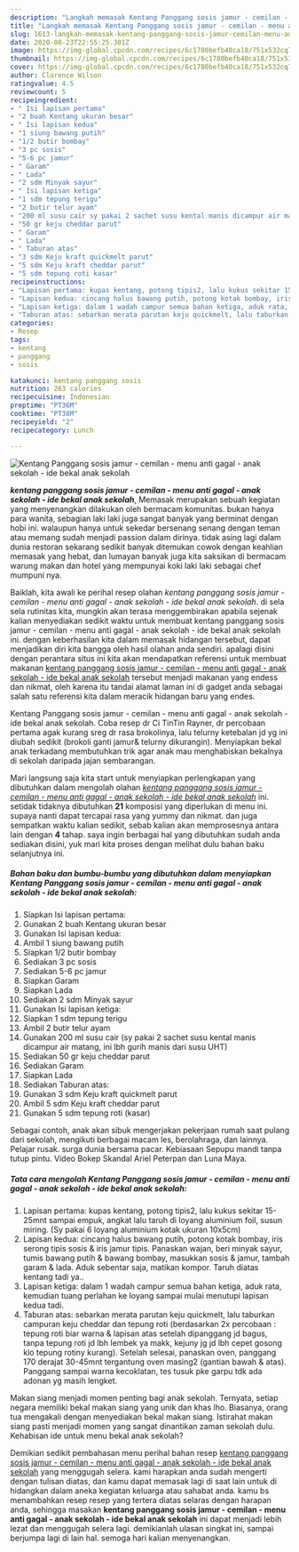 ```yaml
---
description: "Langkah memasak Kentang Panggang sosis jamur - cemilan - menu anti gagal - anak sekolah - ide bekal anak sekolah yang sempurna"
title: "Langkah memasak Kentang Panggang sosis jamur - cemilan - menu anti gagal - anak sekolah - ide bekal anak sekolah yang sempurna"
slug: 1613-langkah-memasak-kentang-panggang-sosis-jamur-cemilan-menu-anti-gagal-anak-sekolah-ide-bekal-anak-sekolah-yang-sempurna
date: 2020-08-23T22:55:25.301Z
image: https://img-global.cpcdn.com/recipes/6c1780befb40ca18/751x532cq70/kentang-panggang-sosis-jamur-cemilan-menu-anti-gagal-anak-sekolah-ide-bekal-anak-sekolah-foto-resep-utama.jpg
thumbnail: https://img-global.cpcdn.com/recipes/6c1780befb40ca18/751x532cq70/kentang-panggang-sosis-jamur-cemilan-menu-anti-gagal-anak-sekolah-ide-bekal-anak-sekolah-foto-resep-utama.jpg
cover: https://img-global.cpcdn.com/recipes/6c1780befb40ca18/751x532cq70/kentang-panggang-sosis-jamur-cemilan-menu-anti-gagal-anak-sekolah-ide-bekal-anak-sekolah-foto-resep-utama.jpg
author: Clarence Wilson
ratingvalue: 4.5
reviewcount: 5
recipeingredient:
- " Isi lapisan pertama"
- "2 buah Kentang ukuran besar"
- " Isi lapisan kedua"
- "1 siung bawang putih"
- "1/2 butir bombay"
- "3 pc sosis"
- "5-6 pc jamur"
- " Garam"
- " Lada"
- "2 sdm Minyak sayur"
- " Isi lapisan ketiga"
- "1 sdm tepung terigu"
- "2 butir telur ayam"
- "200 ml susu cair sy pakai 2 sachet susu kental manis dicampur air matang ini lbh gurih manis dari susu UHT"
- "50 gr keju cheddar parut"
- " Garam"
- " Lada"
- " Taburan atas"
- "3 sdm Keju kraft quickmelt parut"
- "5 sdm Keju kraft cheddar parut"
- "5 sdm tepung roti kasar"
recipeinstructions:
- "Lapisan pertama: kupas kentang, potong tipis2, lalu kukus sekitar 15-25mnt sampai empuk, angkat lalu taruh di loyang aluminium foil, susun miring. (Sy pakai 6 loyang aluminium kotak ukuran 10x5cm)"
- "Lapisan kedua: cincang halus bawang putih, potong kotak bombay, iris serong tipis sosis &amp; iris jamur tipis. Panaskan wajan, beri minyak sayur, tumis bawang putih &amp; bawang bombay, masukkan sosis &amp; jamur, tambah garam &amp; lada. Aduk sebentar saja, matikan kompor. Taruh diatas kentang tadi ya.."
- "Lapisan ketiga: dalam 1 wadah campur semua bahan ketiga, aduk rata, kemudian tuang perlahan ke loyang sampai mulai menutupi lapisan kedua tadi."
- "Taburan atas: sebarkan merata parutan keju quickmelt, lalu taburkan campuran keju cheddar dan tepung roti (berdasarkan 2x percobaan : tepung roti biar warna &amp; lapisan atas setelah dipanggang jd bagus, tanpa tepung roti jd lbh lembek ya makk, kejuny jg jd lbh cepet gosong klo tepung rotiny kurang). Setelah selesai, panaskan oven, panggang 170 derajat 30-45mnt tergantung oven masing2 (gantian bawah &amp; atas). Panggang sampai warna kecoklatan, tes tusuk pke garpu tdk ada adonan yg masih lengket."
categories:
- Resep
tags:
- kentang
- panggang
- sosis

katakunci: kentang panggang sosis 
nutrition: 263 calories
recipecuisine: Indonesian
preptime: "PT36M"
cooktime: "PT38M"
recipeyield: "2"
recipecategory: Lunch

---
```



![Kentang Panggang sosis jamur - cemilan - menu anti gagal - anak sekolah - ide bekal anak sekolah](https://img-global.cpcdn.com/recipes/6c1780befb40ca18/751x532cq70/kentang-panggang-sosis-jamur-cemilan-menu-anti-gagal-anak-sekolah-ide-bekal-anak-sekolah-foto-resep-utama.jpg)

<b><i>kentang panggang sosis jamur - cemilan - menu anti gagal - anak sekolah - ide bekal anak sekolah</i></b>, Memasak merupakan sebuah kegiatan yang menyenangkan dilakukan oleh bermacam komunitas. bukan hanya para wanita, sebagian laki laki juga sangat banyak yang berminat dengan hobi ini. walaupun hanya untuk sekedar bersenang senang dengan teman atau memang sudah menjadi passion dalam dirinya. tidak asing lagi dalam dunia restoran sekarang sedikit banyak ditemukan cowok dengan keahlian memasak yang hebat, dan lumayan banyak juga kita saksikan di bermacam warung makan dan hotel yang mempunyai koki laki laki sebagai chef mumpuni nya.

Baiklah, kita awali ke perihal resep olahan <i>kentang panggang sosis jamur - cemilan - menu anti gagal - anak sekolah - ide bekal anak sekolah</i>. di sela sela rutinitas kita, mungkin akan terasa menggembirakan apabila sejenak kalian menyediakan sedikit waktu untuk membuat kentang panggang sosis jamur - cemilan - menu anti gagal - anak sekolah - ide bekal anak sekolah ini. dengan keberhasilan kita dalam memasak hidangan tersebut, dapat menjadikan diri kita bangga oleh hasil olahan anda sendiri. apalagi disini dengan perantara situs ini kita akan mendapatkan referensi untuk membuat makanan <u>kentang panggang sosis jamur - cemilan - menu anti gagal - anak sekolah - ide bekal anak sekolah</u> tersebut menjadi makanan yang endess dan nikmat, oleh karena itu tandai alamat laman ini di gadget anda sebagai salah satu referensi kita dalam meracik hidangan baru yang endes.

Kentang Panggang sosis jamur - cemilan - menu anti gagal - anak sekolah - ide bekal anak sekolah. Coba resep dr Ci TinTin Rayner, dr percobaan pertama agak kurang sreg dr rasa brokolinya, lalu telurny ketebalan jd yg ini diubah sedikit (brokoli ganti jamur&amp; telurny dikurangin). Menyiapkan bekal anak terkadang membutuhkan trik agar anak mau menghabiskan bekalnya di sekolah daripada jajan sembarangan.


Mari langsung saja kita start untuk menyiapkan perlengkapan yang dibutuhkan dalam mengolah olahan <u><i>kentang panggang sosis jamur - cemilan - menu anti gagal - anak sekolah - ide bekal anak sekolah</i></u> ini. setidak tidaknya dibutuhkan <b>21</b> komposisi yang diperlukan di menu ini. supaya nanti dapat tercapai rasa yang yummy dan nikmat. dan juga sempatkan waktu kalian sedikit, sebab kalian akan memprosesnya antara lain dengan <b>4</b> tahap. saya ingin berbagai hal yang dibutuhkan sudah anda sediakan disini, yuk mari kita proses dengan melihat dulu bahan baku selanjutnya ini.

<!--inarticleads1-->

##### Bahan baku dan bumbu-bumbu yang dibutuhkan dalam menyiapkan Kentang Panggang sosis jamur - cemilan - menu anti gagal - anak sekolah - ide bekal anak sekolah:

1. Siapkan  Isi lapisan pertama:
1. Gunakan 2 buah Kentang ukuran besar
1. Gunakan  Isi lapisan kedua:
1. Ambil 1 siung bawang putih
1. Siapkan 1/2 butir bombay
1. Sediakan 3 pc sosis
1. Sediakan 5-6 pc jamur
1. Siapkan  Garam
1. Siapkan  Lada
1. Sediakan 2 sdm Minyak sayur
1. Gunakan  Isi lapisan ketiga:
1. Siapkan 1 sdm tepung terigu
1. Ambil 2 butir telur ayam
1. Gunakan 200 ml susu cair (sy pakai 2 sachet susu kental manis dicampur air matang, ini lbh gurih manis dari susu UHT)
1. Sediakan 50 gr keju cheddar parut
1. Sediakan  Garam
1. Siapkan  Lada
1. Sediakan  Taburan atas:
1. Gunakan 3 sdm Keju kraft quickmelt parut
1. Ambil 5 sdm Keju kraft cheddar parut
1. Gunakan 5 sdm tepung roti (kasar)


Sebagai contoh, anak akan sibuk mengerjakan pekerjaan rumah saat pulang dari sekolah, mengikuti berbagai macam les, berolahraga, dan lainnya. Pelajar rusak. surga dunia bersama pacar. Kebiasaan Sepupu mandi tanpa tutup pintu. Video Bokep Skandal Ariel Peterpan dan Luna Maya. 

<!--inarticleads2-->

##### Tata cara mengolah Kentang Panggang sosis jamur - cemilan - menu anti gagal - anak sekolah - ide bekal anak sekolah:

1. Lapisan pertama: kupas kentang, potong tipis2, lalu kukus sekitar 15-25mnt sampai empuk, angkat lalu taruh di loyang aluminium foil, susun miring. (Sy pakai 6 loyang aluminium kotak ukuran 10x5cm)
1. Lapisan kedua: cincang halus bawang putih, potong kotak bombay, iris serong tipis sosis &amp; iris jamur tipis. Panaskan wajan, beri minyak sayur, tumis bawang putih &amp; bawang bombay, masukkan sosis &amp; jamur, tambah garam &amp; lada. Aduk sebentar saja, matikan kompor. Taruh diatas kentang tadi ya..
1. Lapisan ketiga: dalam 1 wadah campur semua bahan ketiga, aduk rata, kemudian tuang perlahan ke loyang sampai mulai menutupi lapisan kedua tadi.
1. Taburan atas: sebarkan merata parutan keju quickmelt, lalu taburkan campuran keju cheddar dan tepung roti (berdasarkan 2x percobaan : tepung roti biar warna &amp; lapisan atas setelah dipanggang jd bagus, tanpa tepung roti jd lbh lembek ya makk, kejuny jg jd lbh cepet gosong klo tepung rotiny kurang). Setelah selesai, panaskan oven, panggang 170 derajat 30-45mnt tergantung oven masing2 (gantian bawah &amp; atas). Panggang sampai warna kecoklatan, tes tusuk pke garpu tdk ada adonan yg masih lengket.


Makan siang menjadi momen penting bagi anak sekolah. Ternyata, setiap negara memiliki bekal makan siang yang unik dan khas lho. Biasanya, orang tua mengakali dengan menyediakan bekal makan siang. Istirahat makan siang pasti menjadi momen yang sangat dinantikan zaman sekolah dulu. Kehabisan ide untuk menu bekal anak sekolah? 

Demikian sedikit pembahasan menu perihal bahan resep <u>kentang panggang sosis jamur - cemilan - menu anti gagal - anak sekolah - ide bekal anak sekolah</u> yang menggugah selera. kami harapkan anda sudah mengerti dengan tulisan diatas, dan kamu dapat memasak lagi di saat lain untuk di hidangkan dalam aneka kegiatan keluarga atau sahabat anda. kamu bs menambahkan resep resep yang tertera diatas selaras dengan harapan anda, sehingga masakan <b>kentang panggang sosis jamur - cemilan - menu anti gagal - anak sekolah - ide bekal anak sekolah</b> ini dapat menjadi lebih lezat dan menggugah selera lagi. demikianlah ulasan singkat ini, sampai berjumpa lagi di lain hal. semoga hari kalian menyenangkan.
